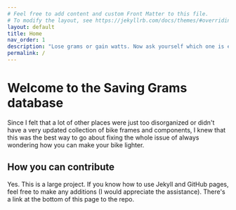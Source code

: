 ```yaml
---
# Feel free to add content and custom Front Matter to this file.
# To modify the layout, see https://jekyllrb.com/docs/themes/#overriding-theme-defaults
layout: default
title: Home
nav_order: 1
description: "Lose grams or gain watts. Now ask yourself which one is easier."
permalink: /
---
```

# Welcome to the **Saving Grams** database
 Since I felt that a lot of other places were just too disorganized or didn't have a very updated collection of bike frames and components, I knew that this was the best way to go about fixing the whole issue of always wondering how you can make your bike lighter.
 
## How you can contribute
Yes. This is a large project. If you know how to use Jekyll and GitHub pages, feel free to make any additions (I would appreciate the assistance). There's a link at the bottom of this page to the repo.
